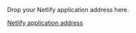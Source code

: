 Drop your Netlify application address here.

[Netlify application address](https://earnest-moonbeam-d3c389.netlify.app)